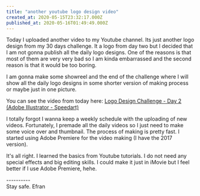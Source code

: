 ```yaml
---
title: "another youtube logo design video"
created_at: 2020-05-15T23:32:17.000Z
published_at: 2020-05-16T01:49:49.000Z
---
```

Today I uploaded another video to my Youtube channel. Its just another logo design from my 30 days challenge. It a logo from day two but I decided that I am not gonna publish all the daily logo designs. One of the reasons is that most of them are very very bad so I am kinda embarrassed and the second reason is that it would be too boring. 

I am gonna make some showreel and the end of the challenge where I will show all the daily logo designs in some shorter version of making process or maybe just in one picture.

You can see the video from today here: [Logo Design Challenge - Day 2 (Adobe Illustrator - Speedart)](https://www.youtube.com/watch?v=tuvFvWoWtr8)

I totally forgot I wanna keep a weekly schedule with the uploading of new videos. Fortunately, I premade all the daily videos so I just need to make some voice over and thumbnail. The process of making is pretty fast. I started using Adobe Premiere for the video making (I have the 2017 version). 

It's all right. I learned the basics from Youtube tutorials. I do not need any special effects and big editing skills. I could make it just in iMovie but I feel better if I use Adobe Premiere, hehe.

  

\----------  
Stay safe. Efran
